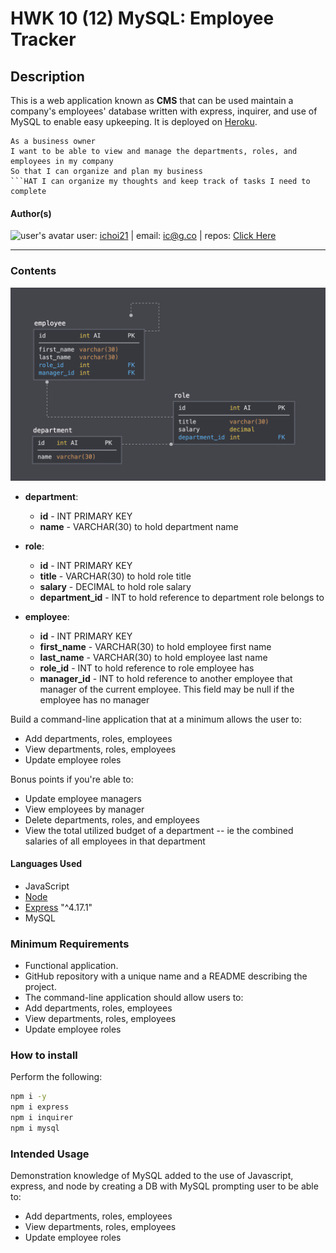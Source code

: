 # HWK 10 (12) MySQL: Employee Tracker

## Description

This is a web application known as **CMS** that can be used maintain a company's employees' database written with express, inquirer, and use of MySQL to enable easy upkeeping. It is deployed on [Heroku](https://ic-mysql_emptracker.herokuapp.com/).

````
As a business owner
I want to be able to view and manage the departments, roles, and employees in my company
So that I can organize and plan my business
```HAT I can organize my thoughts and keep track of tasks I need to complete
````

#### Author(s)

![user's avatar](https://avatars.githubusercontent.com/u/58826890?v=4&s=100)
user: [ichoi21](https://github.com/ichoi21) | email: ic@g.co | repos: [Click Here](https://github.com/ichoi21?tab=repositories)

---

### Contents

![Database Schema](Assets/schema.png)

- **department**:

  - **id** - INT PRIMARY KEY
  - **name** - VARCHAR(30) to hold department name

- **role**:

  - **id** - INT PRIMARY KEY
  - **title** - VARCHAR(30) to hold role title
  - **salary** - DECIMAL to hold role salary
  - **department_id** - INT to hold reference to department role belongs to

- **employee**:

  - **id** - INT PRIMARY KEY
  - **first_name** - VARCHAR(30) to hold employee first name
  - **last_name** - VARCHAR(30) to hold employee last name
  - **role_id** - INT to hold reference to role employee has
  - **manager_id** - INT to hold reference to another employee that manager of the current employee. This field may be null if the employee has no manager

Build a command-line application that at a minimum allows the user to:

- Add departments, roles, employees
- View departments, roles, employees
- Update employee roles

Bonus points if you're able to:

- Update employee managers
- View employees by manager
- Delete departments, roles, and employees
- View the total utilized budget of a department -- ie the combined salaries of all employees in that department

#### Languages Used

- JavaScript
- [Node](https://nodejs.org/en/)
- [Express](https://expressjs.com/) "^4.17.1"
- MySQL

### Minimum Requirements

- Functional application.
- GitHub repository with a unique name and a README describing the project.
- The command-line application should allow users to:
- Add departments, roles, employees
- View departments, roles, employees
- Update employee roles

### How to install

Perform the following:

```bash
npm i -y
npm i express
npm i inquirer
npm i mysql
```

### Intended Usage

Demonstration knowledge of MySQL added to the use of Javascript, express, and node by creating a DB with MySQL prompting user to be able to:

- Add departments, roles, employees
- View departments, roles, employees
- Update employee roles

